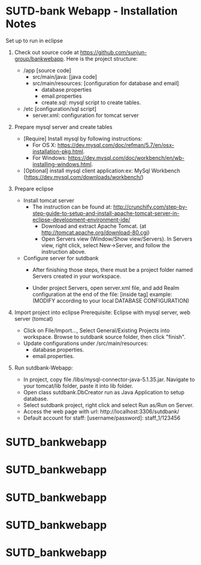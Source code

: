 # SUTD-bank Webapp - Installation Notes

Set up to run in eclipse
1. Check out source code at https://github.com/sunjun-group/bankwebapp.  Here is the project structure:
	- /app [source code]
	  	+ src/main/java:  	[java code]
		+ src/main/resources: [configuration for database and email]
			+ database.properties
			+ email.properties
			+ create.sql: mysql script to create tables. 
	- /etc	[configuration/sql script]
		+ server.xml: configuration for tomcat server
	
2. Prepare mysql server and create tables
	- [Require] Install mysql by following instructions:
		+ For OS X: https://dev.mysql.com/doc/refman/5.7/en/osx-installation-pkg.html.
		+ For Windows: https://dev.mysql.com/doc/workbench/en/wb-installing-windows.html.
	- [Optional] install mysql client application:ex: MySql Workbench (https://dev.mysql.com/downloads/workbench/) 

3. Prepare eclipse
	- Install tomcat server
		+ The instruction can be found at: http://crunchify.com/step-by-step-guide-to-setup-and-install-apache-tomcat-server-in-eclipse-development-environment-ide/
			- Download and extract Apache Tomcat. (at http://tomcat.apache.org/download-80.cgi)
			- Open Servers view (Window/Show view/Servers). In Servers view, right click, select New->Server, and follow the instruction above.
	- Configure server for sutdbank 	
		+ After finishing those steps, there must be a project folder named Servers created in your workspace.
		+ Under project Servers, open server.xml file, and add Realm configuration at the end of the file: [inside  <Engine> tag]
		example: (MODIFY according to your local DATABASE CONFIGURATION)
		 
			<Realm className="org.apache.catalina.realm.JDBCRealm"
			driverName="org.gjt.mm.mysql.Driver"
			connectionURL="jdbc:mysql://localhost:3306/bankwebapp"
			connectionName="root" connectionPassword="mysql@2017"
			userTable="user" userNameCol="user_name" userCredCol="password"
			userRoleTable="user_role" roleNameCol="role" />
		
4. Import project into eclipse
	Prerequisite: Eclipse with mysql server, web server (tomcat)
	- Click on File/Import..., Select General/Existing Projects into workspace. Browse to sutdbank source folder, then click "finish".
	- Update configurations under /src/main/resources:
		+ database.properties.
		+ email.properties.
	
5. Run sutdbank-Webapp:
	- In project, copy file /libs/mysql-connector-java-5.1.35.jar. Navigate to your tomcat/lib folder, paste it into lib folder.
	- Open class sutdbank.DbCreator run as Java Application to setup database. 
	- Select sutdbank project, right click and select Run as/Run on Server.  
	- Access the web page with url: http://localhost:3306/sutdbank/
	- Default account for staff: [username/password]:   staff_1/123456
	
	
	
	
	
# SUTD_bankwebapp
# SUTD_bankwebapp
# SUTD_bankwebapp
# SUTD_bankwebapp
# SUTD_bankwebapp
